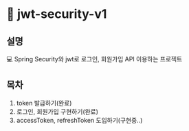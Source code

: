 # 🌴 jwt-security-v1

## 설명 
💻 Spring Security와 jwt로 로그인, 회원가입 API 이용하는 프로젝트 

## 목차 
1. token 발급하기(완료)
2. 로그인, 회원가입 구현하기(완료)
3. accessToken, refreshToken 도입하기(구현중..)
   

